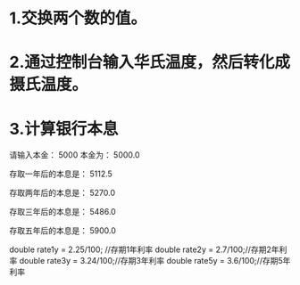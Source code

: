# 1.交换两个数的值。<br/>
# 2.通过控制台输入华氏温度，然后转化成摄氏温度。<br/>
# 3.计算银行本息

请输入本金：
5000
本金为： 5000.0

存取一年后的本息是： 5112.5

存取两年后的本息是： 5270.0

存取三年后的本息是： 5486.0

存取五年后的本息是： 5900.0

double rate1y = 2.25/100; //存期1年利率
double rate2y = 2.7/100;//存期2年利率
double rate3y = 3.24/100;//存期3年利率
double rate5y = 3.6/100;//存期5年利率
